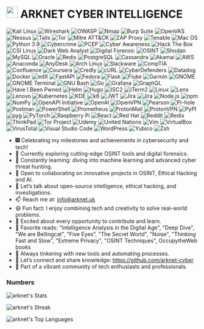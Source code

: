 <h1><img src="https://emojis.slackmojis.com/emojis/images/1531849430/4246/blob-sunglasses.gif?1531849430" width="30"/> ARKNET CYBER INTELLIGENCE </h1>

<!-- Cybersecurity Badges -->
![Kali Linux](https://img.shields.io/badge/Kali%20Linux-557C94?style=flat-square&logo=kali-linux&logoColor=white)
![Wireshark](https://img.shields.io/badge/Wireshark-1679A7?style=flat-square&logo=wireshark&logoColor=white)
![OWASP](https://img.shields.io/badge/OWASP-48A646?style=flat-square&logo=owasp&logoColor=white)
![Nmap](https://img.shields.io/badge/Nmap-0E83A7?style=flat-square&logo=nmap&logoColor=white)
![Burp Suite](https://img.shields.io/badge/Burp%20Suite-000000?style=flat-square&logo=burp-suite&logoColor=white)
![OpenVAS](https://img.shields.io/badge/OpenVAS-7DB669?style=flat-square&logo=openvas&logoColor=white)
![Nessus](https://img.shields.io/badge/Nessus-000000?style=flat-square&logo=nessus&logoColor=white)
![Tails](https://img.shields.io/badge/Tails-56347C?style=flat-square&logo=tails&logoColor=white)
![Tor](https://img.shields.io/badge/Tor-7E4798?style=flat-square&logo=tor&logoColor=white)
![Mitre ATT&CK](https://img.shields.io/badge/Mitre%20ATT&CK-505F79?style=flat-square&logo=mitre&logoColor=white)
![ZAP Proxy](https://img.shields.io/badge/ZAP%20Proxy-000000?style=flat-square&logo=zapproxy&logoColor=white)
![Tenable](https://img.shields.io/badge/Tenable-3D7EAA?style=flat-square&logo=tenable&logoColor=white)
![Mac OS](https://img.shields.io/badge/macOS-000000?style=flat-square&logo=apple&logoColor=white)
![Python 3.9](https://img.shields.io/badge/Python-3.9-3776AB?style=flat-square&logo=python&logoColor=white)
![Cybercrime](https://img.shields.io/badge/Cybercrime-Alert-red?style=flat-square)
![PCEP](https://img.shields.io/badge/PCEP-Python%20Certified-brightgreen?style=flat-square&logo=python)
![Cyber Awareness](https://img.shields.io/badge/Cyber-Awareness-blue?style=flat-square)
![Hack The Box](https://img.shields.io/badge/Hack%20The%20Box-Challenge%20Completed-brightgreen?style=flat-square&logo=hack-the-box)
![CSI Linux](https://img.shields.io/badge/CSI-Linux-success?style=flat-square)
![Dark Web Analyst](https://img.shields.io/badge/Dark%20Web-Analyst-red?style=flat-square)
![Digital Forensic](https://img.shields.io/badge/Digital-Forensic-orange?style=flat-square)
![OSINT](https://img.shields.io/badge/OSINT-Open%20Source%20Intelligence-green?style=flat-square)
![Shodan](https://img.shields.io/badge/Shodan-Scanner-red?style=flat-square&logo=shodan&logoColor=white)
![MySQL](https://img.shields.io/badge/MySQL-005C84?style=flat-square&logo=mysql&logoColor=white)
![Oracle](https://img.shields.io/badge/Oracle-F80000?style=flat-square&logo=oracle&logoColor=white)
![Redis](https://img.shields.io/badge/Redis-DD0031?style=flat-square&logo=redis&logoColor=white)
![PostgreSQL](https://img.shields.io/badge/PostgreSQL-316192?style=flat-square&logo=postgresql&logoColor=white)
![Cassandra](https://img.shields.io/badge/Cassandra-1287B1?style=flat-square&logo=apache-cassandra&logoColor=white)
![Akamai](https://img.shields.io/badge/Akamai-CDN%20&%20Cybersecurity-gray?style=flat-square&logo=akamai)
![AWS](https://img.shields.io/badge/AWS-Cloud%20Computing-orange?style=flat-square&logo=amazon-aws&logoColor=white)
![Anaconda](https://img.shields.io/badge/Anaconda-44A833?style=flat-square&logo=anaconda&logoColor=white)
![AnyDesk](https://img.shields.io/badge/AnyDesk-Remote%20Access-red?style=flat-square&logo=anydesk&logoColor=white)
![Arch Linux](https://img.shields.io/badge/Arch%20Linux-1793D1?style=flat-square&logo=arch-linux&logoColor=white)
![Slackware](https://img.shields.io/badge/Slackware-123456?style=flat-square)
![CompTIA](https://img.shields.io/badge/CompTIA-IT%20Certifications-4A90E2?style=flat-square)
![Confluence](https://img.shields.io/badge/Confluence-0052CC?style=flat-square&logo=confluence&logoColor=white)
![Coursera](https://img.shields.io/badge/Coursera-0056D2?style=flat-square&logo=coursera&logoColor=white)
![Credly](https://img.shields.io/badge/Credly-Digital%20Badges-26689A?style=flat-square&logo=credly&logoColor=white)
![cURL](https://img.shields.io/badge/cURL-Command%20Line-8A2509?style=flat-square&logo=curl&logoColor=white)
![CyberDefenders](https://img.shields.io/badge/CyberDefenders-Cybersecurity%20Training-0078D7?style=flat-square)
![Datadog](https://img.shields.io/badge/Datadog-Monitoring-632CA6?style=flat-square&logo=datadog&logoColor=white)
![Docker](https://img.shields.io/badge/Docker-2496ED?style=flat-square&logo=docker&logoColor=white)
![edX](https://img.shields.io/badge/edX-Learning-0094CA?style=flat-square&logo=edx&logoColor=white)
![FastAPI](https://img.shields.io/badge/FastAPI-009688?style=flat-square&logo=fastapi&logoColor=white)
![Fedora](https://img.shields.io/badge/Fedora-294172?style=flat-square&logo=fedora&logoColor=white)
![Flask](https://img.shields.io/badge/Flask-000000?style=flat-square&logo=flask&logoColor=white)
![Fluke](https://img.shields.io/badge/Fluke-Test%20Tools-0072C6?style=flat-square)
![Garmin](https://img.shields.io/badge/Garmin-GPS%20Technology-0073E5?style=flat-square)
![GNOME](https://img.shields.io/badge/GNOME-4A86CF?style=flat-square&logo=gnome&logoColor=white)
![GNOME Terminal](https://img.shields.io/badge/GNOME%20Terminal-4A86CF?style=flat-square)
![GNU Bash](https://img.shields.io/badge/GNU%20Bash-4EAA25?style=flat-square&logo=gnu-bash&logoColor=white)
![Go](https://img.shields.io/badge/Go-00ADD8?style=flat-square&logo=go&logoColor=white)
![Grafana](https://img.shields.io/badge/Grafana-F46800?style=flat-square&logo=grafana&logoColor=white)
![GraphQL](https://img.shields.io/badge/GraphQL-E434AA?style=flat-square&logo=graphql&logoColor=white)
![Have I Been Pwned](https://img.shields.io/badge/Have%20I%20Been%20Pwned-2A2A2A?style=flat-square)
![Helm](https://img.shields.io/badge/Helm-0F1689?style=flat-square&logo=helm&logoColor=white)
![Hugo](https://img.shields.io/badge/Hugo-FF4088?style=flat-square&logo=hugo&logoColor=white)
![ISC2](https://img.shields.io/badge/ISC²-366796?style=flat-square)
![iTerm2](https://img.shields.io/badge/iTerm2-000000?style=flat-square)
![Linux](https://img.shields.io/badge/Linux-FCC624?style=flat-square&logo=linux&logoColor=black)
![Lens](https://img.shields.io/badge/Lens-3371FF?style=flat-square&logo=lens&logoColor=white)
![Lenovo](https://img.shields.io/badge/Lenovo-E2231A?style=flat-square&logo=lenovo&logoColor=white)
![Kubernetes](https://img.shields.io/badge/Kubernetes-326CE5?style=flat-square&logo=kubernetes&logoColor=white)
![KDE](https://img.shields.io/badge/KDE-1D99F3?style=flat-square&logo=kde&logoColor=white)
![k6](https://img.shields.io/badge/k6-0091EA?style=flat-square&logo=k6&logoColor=white)
![JWT](https://img.shields.io/badge/JWT-000000?style=flat-square&logo=json-web-tokens&logoColor=white)
![Jira](https://img.shields.io/badge/Jira-0052CC?style=flat-square&logo=jira&logoColor=white)
![Jira](https://img.shields.io/badge/Jira-0052CC?style=flat-square&logo=jira&logoColor=white)
![Node.js](https://img.shields.io/badge/Node.js-339933?style=flat-square&logo=node.js&logoColor=white)
![npm](https://img.shields.io/badge/npm-CB3837?style=flat-square&logo=npm&logoColor=white)
![NumPy](https://img.shields.io/badge/NumPy-013243?style=flat-square&logo=numpy&logoColor=white)
![OpenAPI Initiative](https://img.shields.io/badge/OpenAPI%20Initiative-6BA539?style=flat-square)
![OpenAI](https://img.shields.io/badge/OpenAI-00B9FF?style=flat-square&logo=openai&logoColor=white)
![OpenVPN](https://img.shields.io/badge/OpenVPN-FFD700?style=flat-square&logo=openvpn&logoColor=black)
![Pearson](https://img.shields.io/badge/Pearson-FFA500?style=flat-square)
![Pi-hole](https://img.shields.io/badge/Pi--hole-5B4EAF?style=flat-square&logo=pi-hole&logoColor=white)
![Postman](https://img.shields.io/badge/Postman-FF6C37?style=flat-square&logo=postman&logoColor=white)
![PowerShell](https://img.shields.io/badge/PowerShell-5391FE?style=flat-square&logo=powershell&logoColor=white)
![Prometheus](https://img.shields.io/badge/Prometheus-E6522C?style=flat-square&logo=prometheus&logoColor=white)
![ProtonMail](https://img.shields.io/badge/ProtonMail-FF6600?style=flat-square&logo=protonmail&logoColor=white)
![ProtonVPN](https://img.shields.io/badge/ProtonVPN-00D68F?style=flat-square&logo=protonvpn&logoColor=white)
![PyPI](https://img.shields.io/badge/PyPI-3775A9?style=flat-square&logo=pypi&logoColor=white)
![pyg](https://img.shields.io/badge/pyg-YourColorHere?style=flat-square)
![PyTorch](https://img.shields.io/badge/PyTorch-EE4C2C?style=flat-square&logo=pytorch&logoColor=white)
![Raspberry Pi](https://img.shields.io/badge/Raspberry%20Pi-C51A4A?style=flat-square&logo=raspberry-pi&logoColor=white)
![React](https://img.shields.io/badge/React-61DAFB?style=flat-square&logo=react&logoColor=white)
![Red Hat](https://img.shields.io/badge/Red%20Hat-EE0000?style=flat-square&logo=red-hat&logoColor=white)
![Reddit](https://img.shields.io/badge/Reddit-FF4500?style=flat-square&logo=reddit&logoColor=white)
![Redis](https://img.shields.io/badge/Redis-DC382D?style=flat-square&logo=redis&logoColor=white)
![ThinkPad](https://img.shields.io/badge/ThinkPad-000000?style=flat-square&logo=thinkpad&logoColor=white)
![Tor Project](https://img.shields.io/badge/Tor%20Project-7E4798?style=flat-square&logo=tor-project&logoColor=white)
![Udemy](https://img.shields.io/badge/Udemy-EC5252?style=flat-square)
![United Nations](https://img.shields.io/badge/United%20Nations-0078D4?style=flat-square&logo=united-nations&logoColor=white)
![Vim](https://img.shields.io/badge/Vim-019733?style=flat-square&logo=vim&logoColor=white)
![VirtualBox](https://img.shields.io/badge/VirtualBox-183A61?style=flat-square&logo=virtualbox&logoColor=white)
![VirusTotal](https://img.shields.io/badge/VirusTotal-3944F7?style=flat-square&logo=virustotal&logoColor=white)
![Visual Studio Code](https://img.shields.io/badge/Visual%20Studio%20Code-007ACC?style=flat-square&logo=visual-studio-code&logoColor=white)
![WordPress](https://img.shields.io/badge/WordPress-21759B?style=flat-square&logo=wordpress&logoColor=white)
![Yubico](https://img.shields.io/badge/Yubico-0058D9?style=flat-square&logo=yubico&logoColor=white)
![Zsh](https://img.shields.io/badge/Zsh-1A2C34?style=flat-square&logo=zsh&logoColor=white)





- :fireworks: Celebrating my milestones and achievements in cybersecurity and tech!
- 🔭 Currently exploring cutting-edge OSINT tools and digital forensics.
- 🌱 Constantly learning: diving into machine learning and advanced cyber threat hunting.
- 👯 Open to collaborating on innovative projects in OSINT, Ethical Hacking and AI.
- 💬 Let’s talk about open-source intelligence, ethical hacking, and investigations.
- 📫 Reach me at: info@arknet.uk
- 😄 Fun fact: I enjoy combining tech and creativity to solve real-world problems.
- :partying_face: Excited about every opportunity to contribute and learn.
- :book: Favorite reads: "Intelligence Analysis in the Digital Age", "Deep Dive", "We are Bellingcat", "Five Eyes", "The Secret World", "Noise", "Thinking Fast and Slow", "Extreme Privacy", "OSINT Techniques", OccupytheWeb books
- :wrench: Always tinkering with new tools and automating processes.
- :envelope_with_arrow: Let’s connect and share knowledge: https://github.com/arknet-cyber
- :busts_in_silhouette: Part of a vibrant community of tech enthusiasts and professionals.

### Numbers
![arknet's Stats](https://github-readme-stats.vercel.app/api?username=arknet-cyber&theme=dracula&show_icons=true&hide_border=true&count_private=true)

![arknet's Streak](https://github-readme-streak-stats.herokuapp.com/?user=arknet-cyber&theme=dracula&hide_border=true)

![arknet's Top Languages](https://github-readme-stats.vercel.app/api/top-langs/?username=arknet-cyber&theme=dracula&show_icons=true&hide_border=true&layout=compact)

